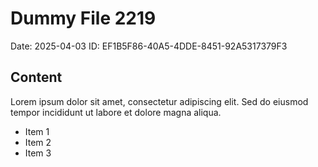 # Dummy File 2219

Date: 2025-04-03
ID: EF1B5F86-40A5-4DDE-8451-92A5317379F3

## Content

Lorem ipsum dolor sit amet, consectetur adipiscing elit.
Sed do eiusmod tempor incididunt ut labore et dolore magna aliqua.

* Item 1
* Item 2
* Item 3

